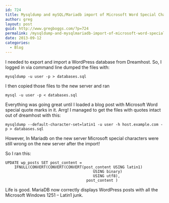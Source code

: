 ```yaml
---
id: 724
title: Mysqldump and mySQL/Mariadb import of Microsoft Word Special Characters Windows 1251 (Latin1)
author: greg
layout: post
guid: http://www.gregboggs.com/?p=724
permalink: /mysqldump-and-mysqlmariadb-import-of-microsoft-word-special-characters-windows-1251-latin1/
date: 2013-09-12
categories:
  - Blog
---
```

I needed to export and import a WordPress database from Dreamhost. So, I logged in via command line dumped the files with:

    
    mysqldump -u user -p > databases.sql
    

I then copied those files to the new server and ran  


    
    mysql -u user -p < databases.sql
    

Everything was going great until I loaded a blog post with Microsoft Word special quote marks in it. Arrg! I managed to get the files with quotes intact out of dreamhost with this:

    
    mysqldump --default-character-set=latin1 -u user -h host.example.com -p > databases.sql
    

However, In Mariadb on the new server Microsoft special characters were still wrong on the new server after the import!

So I ran this:

    
    UPDATE wp_posts SET post_content =
        IFNULL(CONVERT(CONVERT(CONVERT(post_content USING latin1)
                                           USING binary)
                                           USING utf8),
                                        post_content )
    

Life is good. MariaDB now correctly displays WordPress posts with all the Microsoft Windows 1251 &#8211; Latin1 junk.